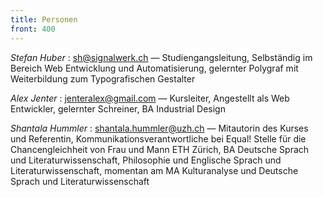```yaml
---
title: Personen
front: 400
---
```


*Stefan Huber*
:   [sh@signalwerk.ch](mailto:sh@signalwerk.ch) — Studiengangsleitung, Selbständig im Bereich Web Entwicklung und Automatisierung, gelernter Polygraf mit Weiterbildung zum Typografischen Gestalter
<br />

*Alex Jenter*
:   [jenteralex@gmail.com](mailto:jenteralex@gmail.com) — Kursleiter, Angestellt als Web Entwickler, gelernter Schreiner, BA Industrial Design 
<br />

*Shantala Hummler*
:   [shantala.hummler@uzh.ch](mailto:shantala.hummler@uzh.ch) — Mitautorin des Kurses und Referentin, Kommunikationsverantwortliche bei Equal! Stelle für die Chancengleichheit von Frau und Mann ETH Zürich, BA Deutsche Sprach und Literaturwissenschaft, Philosophie und Englische Sprach und Literaturwissenschaft, momentan am MA Kulturanalyse und Deutsche Sprach und Literaturwissenschaft
<br />